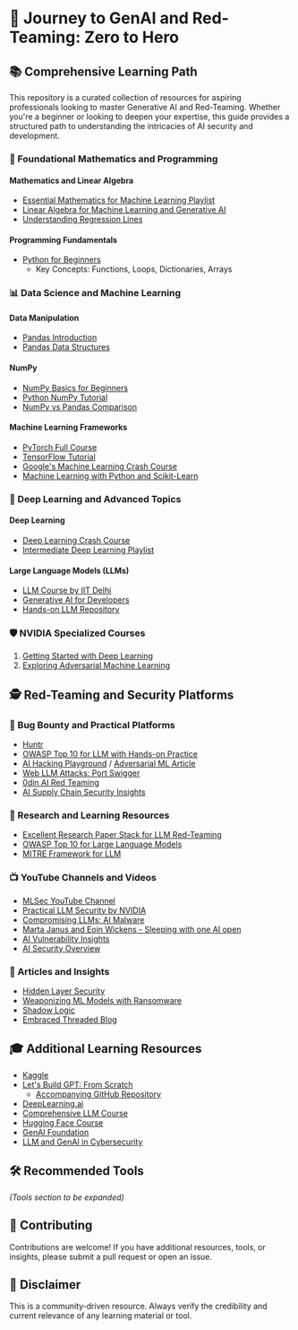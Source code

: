 # 🚀 Journey to GenAI and Red-Teaming: Zero to Hero

## 📚 Comprehensive Learning Path

This repository is a curated collection of resources for aspiring professionals looking to master Generative AI and Red-Teaming. Whether you're a beginner or looking to deepen your expertise, this guide provides a structured path to understanding the intricacies of AI security and development.

### 🧮 Foundational Mathematics and Programming

#### Mathematics and Linear Algebra
- [Essential Mathematics for Machine Learning Playlist](https://www.youtube.com/playlist?list=PLLy_2iUCG87D1CXFxE-SxCFZUiJzQ3IvE)
- [Linear Algebra for Machine Learning and Generative AI](https://www.youtube.com/watch?v=rSjt1E9WHaQ)
- [Understanding Regression Lines](http://www.stat.yale.edu/Courses/1997-98/101/linreg.htm)

#### Programming Fundamentals
- [Python for Beginners](https://www.youtube.com/watch?v=rfscVS0vtbw&t=3s)
  - Key Concepts: Functions, Loops, Dictionaries, Arrays

### 📊 Data Science and Machine Learning

#### Data Manipulation
- [Pandas Introduction](https://www.kaggle.com/code/robikscube/pandas-introduction-youtube-tutorial?scriptVersionId=94752062)
- [Pandas Data Structures](https://pandas.pydata.org/pandas-docs/stable/user_guide/dsintro.html)

#### NumPy
- [NumPy Basics for Beginners](https://numpy.org/doc/stable/user/absolute_beginners.html)
- [Python NumPy Tutorial](https://www.youtube.com/watch?v=QUT1VHiLmmI)
- [NumPy vs Pandas Comparison](https://www.youtube.com/watch?v=KHoEbRH46Zk)

#### Machine Learning Frameworks
- [PyTorch Full Course](https://www.youtube.com/watch?v=V_xro1bcAuA)
- [TensorFlow Tutorial](https://www.youtube.com/watch?v=tPYj3fFJGjk&t=2712s)
- [Google's Machine Learning Crash Course](https://developers.google.com/machine-learning/crash-course/linear-regression)
- [Machine Learning with Python and Scikit-Learn](https://www.youtube.com/watch?v=hDKCxebp88A)

### 🤖 Deep Learning and Advanced Topics

#### Deep Learning
- [Deep Learning Crash Course](https://www.youtube.com/watch?v=VyWAvY2CF9c)
- [Intermediate Deep Learning Playlist](https://youtube.com/playlist?list=PLeo1K3hjS3uu7CxAacxVndI4bE_o3BDtO&si=IZWY8euU54aO29dS)

#### Large Language Models (LLMs)
- [LLM Course by IIT Delhi](https://www.youtube.com/watch?v=zMn37YxPD6I&list=PLqGkIjcOyrGnjyBHl4GE2S9kX47X96FH-)
- [Generative AI for Developers](https://www.youtube.com/watch?v=F0GQ0l2NfHA)
- [Hands-on LLM Repository](https://github.com/HandsOnLLM/Hands-On-Large-Language-Models?tab=readme-ov-file)

### 🛡️ NVIDIA Specialized Courses
1. [Getting Started with Deep Learning](https://learn.nvidia.com/courses/course-detail?course_id=course-v1:DLI+S-FX-01+V1)
2. [Exploring Adversarial Machine Learning](https://learn.nvidia.com/courses/course-detail?course_id=course-v1:DLI+S-DS-03+V1)

## 🕵️ Red-Teaming and Security Platforms

### 🐛 Bug Bounty and Practical Platforms
- [Huntr](https://huntr.com/)
- [OWASP Top 10 for LLM with Hands-on Practice](https://application.security/free/llm)
- [AI Hacking Playground](https://crucible.dreadnode.io/) / [Adversarial ML Article](https://boschko.ca/adversarial-ml/)
- [Web LLM Attacks: Port Swigger](https://portswigger.net/web-security)
- [0din AI Red Teaming](https://0din.ai/about)
- [AI Supply Chain Security Insights](https://protectai.com/insights)

### 📖 Research and Learning Resources
- [Excellent Research Paper Stack for LLM Red-Teaming](https://dreadnode.notion.site/2582fe5306274c60b85a5e37cf99da7e?v=74ab79ed1452441dab8a1fa02099fedb)
- [OWASP Top 10 for Large Language Models](https://genai.owasp.org/llm-top-10-2023-24/)
- [MITRE Framework for LLM](https://atlas.mitre.org/)

### 📺 YouTube Channels and Videos
- [MLSec YouTube Channel](https://www.youtube.com/@MLSec/videos)
- [Practical LLM Security by NVIDIA](https://www.youtube.com/watch?v=Rhpqiunpu0c)
- [Compromising LLMs: AI Malware](https://www.youtube.com/watch?v=5DoDxqQJIQ8)
- [Marta Janus and Eoin Wickens - Sleeping with one AI open](https://www.youtube.com/watch?v=u2TqNL0cI5o)
- [AI Vulnerability Insights](https://www.youtube.com/watch?v=e3ybnXjtpIc)
- [AI Security Overview](https://www.youtube.com/watch?v=IFRX6rUDXyY)

### 📰 Articles and Insights
- [Hidden Layer Security](https://hiddenlayer.com/)
- [Weaponizing ML Models with Ransomware](https://hiddenlayer.com/innovation-hub/weaponizing-machine-learning-models-with-ransomware/#Introduction)
- [Shadow Logic](https://hiddenlayer.com/innovation-hub/shadowlogic/)
- [Embraced Threaded Blog](https://embracethered.com/blog/)

## 🎓 Additional Learning Resources
- [Kaggle](https://www.kaggle.com/)
- [Let's Build GPT: From Scratch](https://www.youtube.com/watch?v=kCc8FmEb1nY)
  - [Accompanying GitHub Repository](https://github.com/TatevKaren/BabyGPT-Build_GPT_From_Scratch)
- [DeepLearning.ai](https://www.deeplearning.ai/)
- [Comprehensive LLM Course](https://github.com/mlabonne/llm-course)
- [Hugging Face Course](https://www.youtube.com/watch?v=00GKzGyWFEs&list=PLo2EIpI_JMQtNtKNFFSMNIZwspj8H7-sQ)
- [GenAI Foundation](https://www.youtube.com/watch?v=mEsleV16qdo)
- [LLM and GenAI in Cybersecurity](https://start.me/p/9oJvxx/applying-llms-genai-to-cyber-security)

## 🛠️ Recommended Tools
*(Tools section to be expanded)*

## 🤝 Contributing
Contributions are welcome! If you have additional resources, tools, or insights, please submit a pull request or open an issue.

## 📝 Disclaimer
This is a community-driven resource. Always verify the credibility and current relevance of any learning material or tool.

